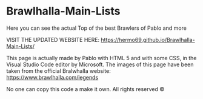 # Brawlhalla-Main-Lists
Here you can see the actual Top of the best Brawlers of Pablo and more

VISIT THE UPDATED WEBSITE HERE: https://hermo69.github.io/Brawlhalla-Main-Lists/

This page is actually made by Pablo with HTML 5 and with some CSS, in the Visual Studio Code editor by Microsoft.
The images of this page have been taken from the official Bralwhalla website: https://www.brawlhalla.com/legends

No one can copy this code a make it own.
All rights reserved ©
